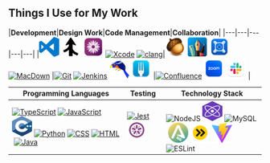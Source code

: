 ## Things I Use for My Work

|**Development**|**Design Work**|**Code Management**|**Collaboration**|
|---|---|---|---|---|
|<a href="https://code.visualstudio.com/"><img src="https://raw.githubusercontent.com/mike-lischke/mike-lischke/master/images/vscode-logo.svg" title="Visual Studio Code" alt="Visual Studio Code" width="40" height="40" /></a>&nbsp;<a href="https://www.araxis.com/merge/index.en"><img src="https://raw.githubusercontent.com/mike-lischke/mike-lischke/master/images/araxis-merge.jpg" title="Araxis Merge Visual Diff" alt="Araxis Merge" width="40" height="40" /></a>&nbsp;<a href="https://macromates.com/"><img src="https://raw.githubusercontent.com/mike-lischke/mike-lischke/master/images/textmate-logo.png" title="TextMate" alt="TextMate" width="40" height="40" /></a>&nbsp;<a href="https://developer.apple.com/xcode/"><img src="https://cdn.jsdelivr.net/gh/devicons/devicon/icons/xcode/xcode-original.svg" title="Xcode" alt="Xcode" width="40" height="40" /></a>&nbsp;<a href="https://clang.llvm.org/"><img src="https://clangpowertools.com/assets/svg/logoClangPowerTools2.svg" title="clang" alt="clang" width="60" height="40" /></a>|<a href="https://flyingmeat.com/acorn/"><img src="https://raw.githubusercontent.com/mike-lischke/mike-lischke/master/images/acorn-logo.png" title="Acorn Image Editor" alt="Acorn" width="40" height="40" /></a>&nbsp;<a href="https://www.graphic.com/"><img src="https://raw.githubusercontent.com/mike-lischke/mike-lischke/master/images/graphic-logo.svg" title="Graphic.app Vector Image Editor" alt="Graphic.app" width="40" height="40" /></a>&nbsp;<a href="https://xscopeapp.com/"><img src="https://raw.githubusercontent.com/mike-lischke/mike-lischke/master/images/xscope-logo.svg" title="xScope Screen Inspection Tool" alt="xScope" width="40" height="40" /></a>&nbsp;<a href="https://macdown.uranusjr.com/"><img src="https://raw.githubusercontent.com/mike-lischke/mike-lischke/master/images/macodown-logo.svg" title="The Open Source Markdown Editor for macOS" alt="MacDown" width="40" height="40" /></a>&nbsp;|<a href="https://git-scm.com/"><img src="https://cdn.jsdelivr.net/gh/devicons/devicon/icons/git/git-original.svg" title="Git Source Code Management" alt="Git" width="40" height="40"/></a>&nbsp;<a href="https://www.jenkins.io/"><img src="https://cdn.jsdelivr.net/gh/devicons/devicon/icons/jenkins/jenkins-line.svg" title="Jenkins Continuous Integration" alt="Jenkins" width="40" height="40"/></a>&nbsp;<a href="https://www.gerritcodereview.com/"><img src="https://raw.githubusercontent.com/mike-lischke/mike-lischke/master/images/gerrit-logo.png" title="Gerrit Code Review" alt="Gerrit" width="40" height="40" /></a>&nbsp;<a href="https://fork.dev/"><img src="https://raw.githubusercontent.com/mike-lischke/mike-lischke/master/images/fork-logo.svg" title="Fork Graphical Git Client" alt="Fork" width="40" height="40" /></a>&nbsp;|<a href="https://www.atlassian.com/software/confluence"><img src="https://cdn.jsdelivr.net/gh/devicons/devicon/icons/confluence/confluence-original.svg" title="Confluence " alt="Confluence" width="40" height="40"/></a>&nbsp;<a href="https://zoom.us/"><img src="https://raw.githubusercontent.com/mike-lischke/mike-lischke/master/images/zoom-logo.svg" title="Zoom Video Conferencing" alt="Zoom" width="40" height="40" /></a>&nbsp;<a href="https://slack.com/"><img src="https://raw.githubusercontent.com/mike-lischke/mike-lischke/master/images/slack-logo.svg" title="Slack Chat Client" alt="Slack" width="40" height="40" /></a>&nbsp;|


|**Programming Languages**|**Testing**|**Technology Stack**|
|---|---|---|
|<a href="https://www.typescriptlang.org/"><img src="https://cdn.jsdelivr.net/gh/devicons/devicon/icons/typescript/typescript-original.svg"  title="TypeScript" alt="TypeScript" width="40" height="40"/></a>&nbsp;<a href="https://developer.mozilla.org/en-US/docs/Web/javascript"><img src="https://cdn.jsdelivr.net/gh/devicons/devicon/icons/javascript/javascript-original.svg"  title="JavaScript" alt="JavaScript" width="40" height="40"/></a>&nbsp;<a href="https://en.wikipedia.org/wiki/C%2B%2B"><img src="https://raw.githubusercontent.com/mike-lischke/mike-lischke/master/images/cpp-logo.svg" title="C++" alt="C++" width="40" height="40"/></a>&nbsp;<a href="https://www.python.org/"><img src="https://cdn.jsdelivr.net/gh/devicons/devicon/icons/python/python-original.svg" title="Python" alt="Python" width="40" height="40"/></a>&nbsp;<a href="https://developer.mozilla.org/en-US/docs/Learn/CSS"><img src="https://cdn.jsdelivr.net/gh/devicons/devicon/icons/css3/css3-original.svg" title="CSS" alt="CSS" width="40" height="40"/></a>&nbsp;<a href="https://developer.mozilla.org/en-US/docs/Learn/HTML"><img src="https://cdn.jsdelivr.net/gh/devicons/devicon/icons/html5/html5-original.svg"  title="HTML" alt="HTML" width="40" height="40"/></a>&nbsp;<a href="https://www.java.com/"><img src="https://cdn.jsdelivr.net/gh/devicons/devicon/icons/java/java-original.svg" title="Java" alt="Java" width="40" height="40" /></a>|<a href="https://jestjs.io/"><img src="https://cdn.jsdelivr.net/gh/devicons/devicon/icons/jest/jest-plain.svg" title="Jest" alt="Jest" width="40" height="40" /></a>&nbsp;<a href="https://jasmine.github.io/index.html"><img src="https://raw.githubusercontent.com/mike-lischke/mike-lischke/master/images/jasmine-logo.svg" title="Jasmine" alt="Jasmine" width="40" height="40" /></a>|<img src="https://cdn.jsdelivr.net/gh/devicons/devicon/icons/nodejs/nodejs-original-wordmark.svg" title="NodeJS" alt="NodeJS" width="40" height="40"/>&nbsp;<img src="https://raw.githubusercontent.com/mike-lischke/mike-lischke/master/images/preact-logo.svg" title="Preact" alt="Preact" width="40" height="40"/>&nbsp;<img src="https://cdn.jsdelivr.net/gh/devicons/devicon/icons/mysql/mysql-original.svg"  title="MySQL"  alt="MySQL" width="40" height="40"/>&nbsp;<img src="https://raw.githubusercontent.com/mike-lischke/mike-lischke/master/images/ANTLRng2.svg" title="ANTLR Next Generation" alt="ANTLRng" width="40" height="40"/>&nbsp;<img src="https://raw.githubusercontent.com/mike-lischke/mike-lischke/master/images/esbuild-logo.png" title="esbuild" alt="esbuild" width="40" height="40" />&nbsp;<img src="https://raw.githubusercontent.com/mike-lischke/mike-lischke/master/images/vite-logo.png" title="Vite Frontend Tooling" alt="Vite" width="40" height="40" />&nbsp;<img src="https://cdn.jsdelivr.net/gh/devicons/devicon/icons/eslint/eslint-original.svg" title="ESLint" alt="ESLint" width="40" height="40" />&nbsp; 
